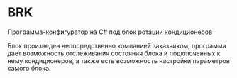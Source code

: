 # BRK
Программа-конфигуратор на C# под блок ротации кондиционеров

Блок произведен непосредственно компанией заказчиком, программа дает возможность отслеживания состояния блока и подключенных к нему кондиционеров, а также есть возможность настройки параметров самого блока.
